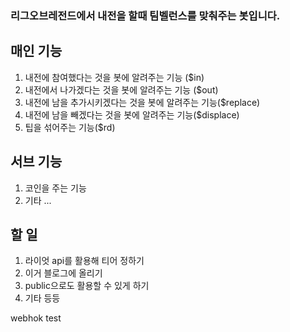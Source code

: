 ### 리그오브레전드에서 내전을 할때 팀벨런스를 맞춰주는 봇입니다.

## 매인 기능
1. 내전에 참여했다는 것을 봇에 알려주는 기능 ($in)
2. 내전에서 나가겠다는 것을 봇에 알려주는 기능 ($out)
3. 내전에 남을 추가시키겠다는 것을 봇에 알려주는 기능($replace)
4. 내전에 남을 빼겠다는 것을 봇에 알려주는 기능($displace)
5. 팁을 섞어주는 기능($rd)

## 서브 기능
1. 코인을 주는 기능
2. 기타 ...

## 할 일
1. 라이엇 api를 활용해 티어 정하기
2. 이거 블로그에 올리기
3. public으로도 활용할 수 있게 하기
4. 기타 등등


webhok test
